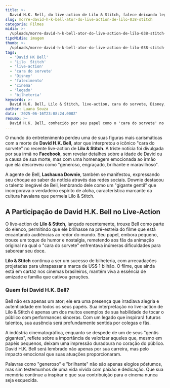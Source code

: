 ```yaml
---
title: >-
  David H.K. Bell, do live-action de Lilo & Stitch, falece deixando legado no cinema
slug: morre-david-h-k-bell-ator-do-live-action-de-lilo-038-stitch
categoria: Filmes
midia: >-
  /uploads/morre-david-h-k-bell-ator-do-live-action-de-lilo-038-stitch-thumb.webp
tipoMidia: imagem
thumb: >-
  /uploads/morre-david-h-k-bell-ator-do-live-action-de-lilo-038-stitch-thumb.webp
tags:
  - 'David HK Bell'
  - 'Lilo  Stitch'
  - 'live-action'
  - 'cara do sorvete'
  - 'Disney'
  - 'falecimento'
  - 'cinema'
  - 'legado'
  - 'bilheteria'
keywords: >-
  David H.K. Bell, Lilo & Stitch, live-action, cara do sorvete, Disney, falecimento, cinema, legado, bilheteria
author: Luana Souza
data: '2025-06-16T23:08:24.000Z'
resumo: >-
  David H.K. Bell, conhecido por seu papel como o 'cara do sorvete' no recente live-action de Lilo & Stitch, faleceu, conforme anunciado por sua irmã nas redes sociais. A notícia pegou todos de surpresa, incluindo sua agente, que expressou grande tristeza pela perda.
---
```


O mundo do entretenimento perdeu uma de suas figuras mais carismáticas com a morte de **David H.K. Bell**, ator que interpretou o icônico "cara do sorvete" no recente live-action de **Lilo & Stitch**. A triste notícia foi divulgada por sua irmã no **Facebook**, sem revelar detalhes sobre a idade de David ou a causa de sua morte, mas com uma homenagem emocionada ao irmão que ela descreveu como "generoso, engraçado, brilhante e maravilhoso".

A agente de Bell, **Lashauna Downie**, também se manifestou, expressando seu choque ao saber da notícia através das redes sociais. Downie destacou o talento inegável de Bell, lembrando dele como um "gigante gentil" que incorporava o verdadeiro espírito de aloha, característica marcante da cultura havaiana que permeia Lilo & Stitch.

## A Participação de David H.K. Bell no Live-Action

O live-action de **Lilo & Stitch**, lançado recentemente, trouxe Bell como parte do elenco, permitindo que ele brilhasse na pré-estreia do filme que está encantando audiências ao redor do mundo. Seu papel, embora pequeno, trouxe um toque de humor e nostalgia, remetendo aos fãs da animação original na qual o "cara do sorvete" enfrentava inúmeras dificuldades para saborear seu doce.

**Lilo & Stitch** continua a ser um sucesso de bilheteria, com arrecadações projetadas para ultrapassar a marca de US$ 1 bilhão. O filme, que ainda está em cartaz nos cinemas brasileiros, mantém viva a essência de amizade e família que cativou gerações.

### Quem foi David H.K. Bell?

Bell não era apenas um ator; ele era uma presença que irradiava alegria e autenticidade em todos os seus papéis. Sua interpretação no live-action de Lilo & Stitch é apenas um dos muitos exemplos de sua habilidade de tocar o público com performances sinceras. Com um legado que inspirará futuros talentos, sua ausência será profundamente sentida por colegas e fãs.

A indústria cinematográfica, enquanto se despede de um de seus "gentis gigantes", reflete sobre a importância de valorizar aqueles que, mesmo em papéis pequenos, deixam uma impressão duradoura no coração do público. David H.K. Bell será lembrado não apenas por sua carreira, mas pelo impacto emocional que suas atuações proporcionaram.

Palavras como "generoso" e "brilhante" não são apenas elogios póstumos, mas sim testemunhos de uma vida vivida com paixão e dedicação. Que sua memória continue a inspirar e que sua contribuição para o cinema nunca seja esquecida.